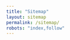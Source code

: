 ```yaml
---
title: "Sitemap"
layout: sitemap
permalink: /sitemap/
robots: "index,follow"
---
```


<!-- The layout renders everything. This file exists for routing & metadata. -->
